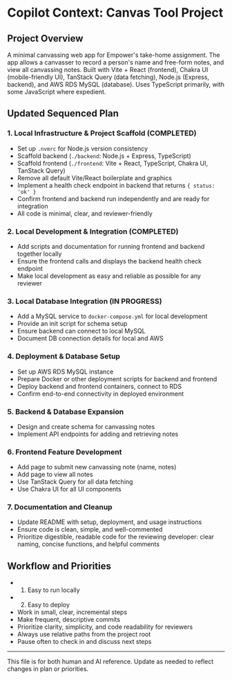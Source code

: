 # Copilot Context: Canvas Tool Project

## Project Overview
A minimal canvassing web app for Empower's take-home assignment. The app allows a canvasser to record a person's name and free-form notes, and view all canvassing notes. Built with Vite + React (frontend), Chakra UI (mobile-friendly UI), TanStack Query (data fetching), Node.js (Express, backend), and AWS RDS MySQL (database). Uses TypeScript primarily, with some JavaScript where expedient.

## Updated Sequenced Plan

### 1. Local Infrastructure & Project Scaffold (COMPLETED)
- Set up `.nvmrc` for Node.js version consistency
- Scaffold backend (`./backend`: Node.js + Express, TypeScript)
- Scaffold frontend (`./frontend`: Vite + React, TypeScript, Chakra UI, TanStack Query)
- Remove all default Vite/React boilerplate and graphics
- Implement a health check endpoint in backend that returns `{ status: 'ok' }`
- Confirm frontend and backend run independently and are ready for integration
- All code is minimal, clear, and reviewer-friendly

### 2. Local Development & Integration (COMPLETED)
- Add scripts and documentation for running frontend and backend together locally
- Ensure the frontend calls and displays the backend health check endpoint
- Make local development as easy and reliable as possible for any reviewer

### 3. Local Database Integration (IN PROGRESS)
- Add a MySQL service to `docker-compose.yml` for local development
- Provide an init script for schema setup
- Ensure backend can connect to local MySQL
- Document DB connection details for local and AWS

### 4. Deployment & Database Setup
- Set up AWS RDS MySQL instance
- Prepare Docker or other deployment scripts for backend and frontend
- Deploy backend and frontend containers, connect to RDS
- Confirm end-to-end connectivity in deployed environment

### 5. Backend & Database Expansion
- Design and create schema for canvassing notes
- Implement API endpoints for adding and retrieving notes

### 6. Frontend Feature Development
- Add page to submit new canvassing note (name, notes)
- Add page to view all notes
- Use TanStack Query for all data fetching
- Use Chakra UI for all UI components

### 7. Documentation and Cleanup
- Update README with setup, deployment, and usage instructions
- Ensure code is clean, simple, and well-commented
- Prioritize digestible, readable code for the reviewing developer: clear naming, concise functions, and helpful comments

## Workflow and Priorities
- 1. Easy to run locally
- 2. Easy to deploy
- Work in small, clear, incremental steps
- Make frequent, descriptive commits
- Prioritize clarity, simplicity, and code readability for reviewers
- Always use relative paths from the project root
- Pause often to check in and discuss next steps

---

This file is for both human and AI reference. Update as needed to reflect changes in plan or priorities.
